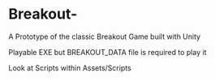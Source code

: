 # Breakout-
A Prototype of the classic Breakout Game built with Unity

Playable EXE but BREAKOUT_DATA file is required to play it

Look at Scripts within Assets/Scripts
